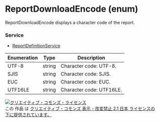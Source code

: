 # ReportDownloadEncode (enum)
ReportDownloadEncode displays a character code of the report.

### Service
+ [ReportDefinitionService](../services/ReportDefinitionService.md)

| Enumeration | Type |Description | 
|---|---|---|
| UTF-8| string | Character code: UTF-8. |
| SJIS| string | Character code: SJIS. |
| EUC| string | Character code: EUC. |
| UTF16LE | string | Character code: UTF16LE. | 


<a rel="license" href="http://creativecommons.org/licenses/by-nd/2.1/jp/"><img alt="クリエイティブ・コモンズ・ライセンス" style="border-width:0" src="https://i.creativecommons.org/l/by-nd/2.1/jp/88x31.png" /></a><br />この 作品 は <a rel="license" href="http://creativecommons.org/licenses/by-nd/2.1/jp/">クリエイティブ・コモンズ 表示 - 改変禁止 2.1 日本 ライセンスの下に提供されています。</a>
